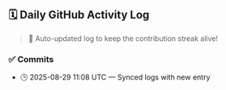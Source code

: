 ## 🗓️ Daily GitHub Activity Log

> 🤖 Auto-updated log to keep the contribution streak alive!

### ✅ Commits

- 🕒 2025-08-29 11:08 UTC — Synced logs with new entry

